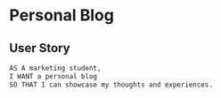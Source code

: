 # Personal Blog


## User Story

```md
AS A marketing student,
I WANT a personal blog
SO THAT I can showcase my thoughts and experiences.
```


